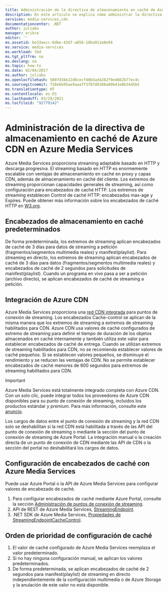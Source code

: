 ```yaml
---
title: Administración de la directiva de almacenamiento en caché de Azure CDN en Azure Media Services | Microsoft Docs
description: En este artículo se explica cómo administrar la directiva de almacenamiento en caché de Azure CDN en Azure Media Services.
services: media-services,cdn
documentationcenter: .NET
author: juliako
manager: erikre
editor: ''
ms.assetid: be33aecc-6dbe-43d7-a056-10ba911e0e94
ms.service: media-services
ms.workload: tbd
ms.tgt_pltfrm: na
ms.devlang: na
ms.topic: how-to
ms.date: 02/04/2017
ms.author: juliako
ms.openlocfilehash: 5807d38e22d8cecf40b5ad4262f9e4662b77ec4c
ms.sourcegitcommit: f28ebb95ae9aaaff3f87d8388a09b41e0b3445b5
ms.translationtype: HT
ms.contentlocale: es-ES
ms.lasthandoff: 03/29/2021
ms.locfileid: "92779142"
---
```

# <a name="manage-azure-cdn-caching-policy-in-azure-media-services"></a>Administración de la directiva de almacenamiento en caché de Azure CDN en Azure Media Services
Azure Media Services proporciona streaming adaptable basado en HTTP y descarga progresiva. El streaming basado en HTTP es enormemente escalable con ventajas de almacenamiento en caché en proxy y capas CDN, además de almacenamiento en caché del cliente. Los extremos de streaming proporcionan capacidades generales de streaming, así como configuración para encabezados de caché HTTP. Los extremos de streaming establecen Control de caché HTTP: encabezados max-age y Expires. Puede obtener más información sobre los encabezados de caché HTTP en [W3.org](https://www.w3.org/Protocols/rfc2616/rfc2616-sec13.html).

## <a name="default-caching-headers"></a>Encabezados de almacenamiento en caché predeterminados
De forma predeterminada, los extremos de streaming aplican encabezados de caché de 3 días para datos de streaming a petición (fragmentos/segmentos multimedia reales) y manifest(playlist). Para streaming en directo, los extremos de streaming aplican encabezados de caché de 3 días para datos (fragmentos/segmentos multimedia reales) y encabezados de caché de 2 segundos para solicitudes de manifest(playlist). Cuando un programa en vivo pasa a ser a petición (archivo directo), se aplican encabezados de caché de streaming a petición.

## <a name="azure-cdn-integration"></a>Integración de Azure CDN
Azure Media Services proporciona una [red CDN integrada](https://azure.microsoft.com/updates/azure-media-services-now-fully-integrated-with-azure-cdn/) para puntos de conexión de streaming. Los encabezados Cache-control se aplican de la misma manera que los extremos de streaming a extremos de streaming habilitados para CDN. Azure CDN usa valores de caché configurados de extremo de streaming para definir el tiempo de duración de los objetos almacenados en caché internamente y también utiliza este valor para establecer encabezados de caché de entrega. Cuando se utilizan extremos de streaming habilitados para CDN, no se recomienda establecer valores de caché pequeños. Si se establecen valores pequeños, se disminuye el rendimiento y se reducen las ventajas de CDN. No se permite establecer encabezados de caché menores de 600 segundos para extremos de streaming habilitados para CDN.

> [!IMPORTANT]
>Azure Media Services está totalmente integrado completa con Azure CDN. Con un solo clic, puede integrar todos los proveedores de Azure CDN disponibles para su punto de conexión de streaming, incluidos los productos estándar y premium. Para más información, consulte este [anuncio](https://azure.microsoft.com/blog/standardstreamingendpoint/).
> 
> Los cargos de datos entre el punto de conexión de streaming y la red CDN solo se deshabilitan si la red CDN está habilitada a través de las API del punto de conexión de streaming o mediante la sección del punto de conexión de streaming de Azure Portal. La integración manual o la creación directa de un punto de conexión de CDN mediante las API de CDN o la sección del portal no deshabilitará los cargos de datos.

## <a name="configuring-cache-headers-with-azure-media-services"></a>Configuración de encabezados de caché con Azure Media Services
Puede usar Azure Portal o la API de Azure Media Services para configurar valores de encabezado de caché.

1. Para configurar encabezados de caché mediante Azure Portal, consulte la sección [Administración de puntos de conexión de streaming](../media-services/previous/media-services-portal-manage-streaming-endpoints.md).
2. API de REST de Azure Media Services, [StreamingEndpoint](/rest/api/media/operations/streamingendpoint#StreamingEndpointCacheControl).
3. .NET SDK de Azure Media Services, [Propiedades de StreamingEndpointCacheControl](/dotnet/api/microsoft.windowsazure.mediaservices.client.streamingendpointcachecontrol).

## <a name="cache-configuration-precedence-order"></a>Orden de prioridad de configuración de caché
1. El valor de caché configurado de Azure Media Services reemplaza el valor predeterminado.
2. Si no hay ninguna configuración manual, se aplican los valores predeterminados.
3. De forma predeterminada, se aplican encabezados de caché de 2 segundos para manifest(playlist) de streaming en directo independientemente de la configuración multimedia o de Azure Storage y la anulación de este valor no está disponible.